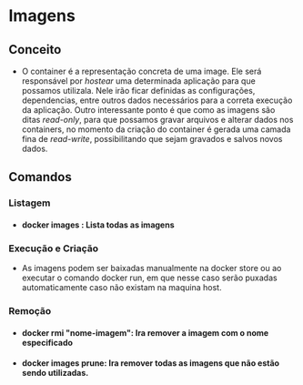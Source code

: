 # Imagens

## Conceito

- O container é a representação concreta de uma image. Ele será responsável por *hostear* uma determinada aplicação para que possamos utilizala. Nele irão ficar definidas as configurações, dependencias, entre outros dados necessários para a correta execução da aplicação. Outro interessante ponto é que como as imagens são ditas *read-only*, para que possamos gravar arquivos e alterar dados nos containers, no momento da criação do container é gerada uma camada fina de *read-write*, possibilitando que sejam gravados e salvos novos dados.

## Comandos

### Listagem

- #### **docker images** : Lista todas as imagens

### Execução e Criação

- As imagens podem ser baixadas manualmente na docker store ou ao executar o comando docker run, em que nesse caso serão puxadas automaticamente caso não existam na maquina host. 

### Remoção

- #### **docker rmi "nome-imagem"**: Ira remover a imagem com o nome especificado

- #### **docker images prune**: Ira remover todas as imagens que não estão sendo utilizadas. 